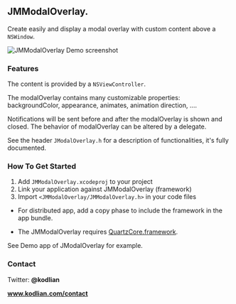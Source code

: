 ## JMModalOverlay.
Create easily and display a modal overlay with custom content above a `NSWindow`.

![JMModalOverlay Demo screenshot](https://raw.github.com/kodlian/JMModalOverlay/master/Demo/Preview.gif)


### Features
The content is provided by a `NSViewController`. 

The modalOverlay contains many customizable properties: backgroundColor, appearance, animates, animation direction, .... 

Notifications will be sent before and after the modalOverlay is shown and closed.
The behavior of modalOverlay can be altered by a delegate. 

See the header `JModalOverlay.h` for a description of functionalities, it's fully documented.

### How To Get Started
1. Add `JMModalOverlay.xcodeproj` to your project
2. Link your application against JMModalOverlay (framework)
3. Import `<JMModalOverlay/JMModalOverlay.h>` in your code files

* For distributed app, add a copy phase to include the framework in the app bundle.

* The JMModalOverlay requires [QuartzCore.framework](http://developer.apple.com/library/mac/#documentation/graphicsimaging/reference/QuartzCoreRefCollection/_index.html "Quartz Code Framework Reference").

See Demo app of JModalOverlay for example.

### Contact
Twitter: **@kodlian**

**www.kodlian.com/contact**



